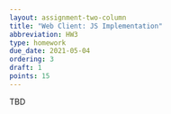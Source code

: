 ```yaml
---
layout: assignment-two-column
title: "Web Client: JS Implementation"
abbreviation: HW3
type: homework
due_date: 2021-05-04
ordering: 3
draft: 1
points: 15
---
```


TBD